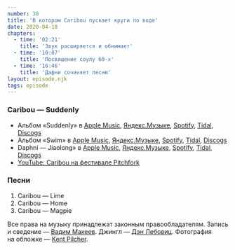 ```yaml
---
number: 38
title: 'В котором Caribou пускает круги по воде'
date: 2020-04-18
chapters:
  - time: '02:21'
    title: 'Звук расширяется и обнимает'
  - time: '10:07'
    title: 'Посвящение соулу 60-х'
  - time: '16:46'
    title: 'Дафни сочиняет песню'
layout: episode.njk
tags: episode
---
```


### Caribou — Suddenly

- Альбом «Suddenly» в
  [Apple Music](https://music.apple.com/album/1487724466),
  [Яндекс.Музыке](https://music.yandex.ru/album/9350094),
  [Spotify](https://open.spotify.com/album/3q5CZdmVxP6hE0mlBcYEU1),
  [Tidal](https://tidal.com/browse/album/121423025),
  [Discogs](https://www.discogs.com/master/1688972)
- Альбом «Swim» в
  [Apple Music](https://music.apple.com/album/1246357659),
  [Яндекс.Музыке](https://music.yandex.ru/album/60329),
  [Spotify](https://open.spotify.com/album/3gkW0gOyovtdcscDX6WZ6O),
  [Tidal](https://tidal.com/browse/album/74928371),
  [Discogs](https://www.discogs.com/master/240989)
- Daphni — Jiaolong» в
  [Apple Music](https://music.apple.com/album/1282790105),
  [Яндекс.Музыке](https://music.yandex.ru/album/1976862),
  [Spotify](https://open.spotify.com/album/4MLv6PbCID5my2Dtya3iUd),
  [Tidal](https://tidal.com/browse/album/79278408),
  [Discogs](https://www.discogs.com/master/480403)
- [YouTube: Caribou на фестивале Pitchfork](https://youtu.be/j755GoKSrUE)

### Песни

1. Caribou — Lime
2. Caribou — Home
3. Caribou — Magpie

Все права на музыку принадлежат законным правообладателям.
Запись и сведение — [Вадим Макеев](https://twitter.com/pepelsbey).
Джингл — [Дэн Лебовиц](https://www.youtube.com/channel/UC38A5qHrlc_Zgua7vL4b96w).
Фотография на обложке — [Kent Pilcher](https://unsplash.com/photos/87MIF4vqHWg).

